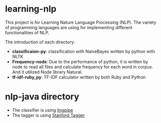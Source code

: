 # learning-nlp

This project is for Learning Nature Language Processing (NLP). The variety of programming languages are using for implementing different functionalities of NLP.


The introduction of each directory:

* **classificaion-py**: classification with NaiveBayes written by python with NLTK
* **Frequency-node**: Due to the performance of python, it is written by node to read all files and calculate frequency for each word in corpus. And it utilized Node library Natural.
* **tf-idf-ruby_py**: TF-IDF calculator written by both Ruby and Python

# nlp-java directory

* The classifier is using [lingpipe](http://alias-i.com/lingpipe/)
* The tagger is using [Stanford Tagger](https://nlp.stanford.edu/software/tagger.shtml)



